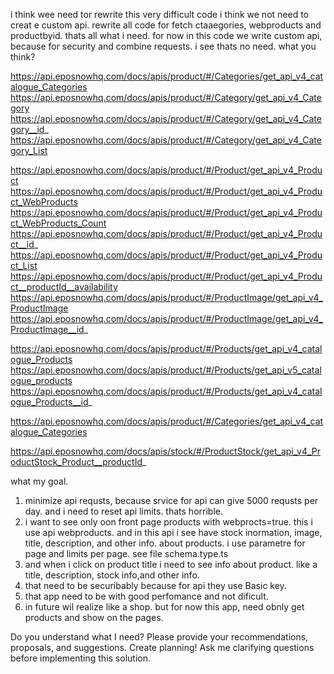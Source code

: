 i think wee need tor rewrite this very difficult code i think we not need to creat e custom api. rewrite all code for fetch ctaaegories, webproducts and productbyid. thats all what i need. for now in this code we write custom api, because for security and combine requests. i see thats no need. what you think?

https://api.eposnowhq.com/docs/apis/product/#/Categories/get_api_v4_catalogue_Categories
https://api.eposnowhq.com/docs/apis/product/#/Category/get_api_v4_Category
https://api.eposnowhq.com/docs/apis/product/#/Category/get_api_v4_Category__id_
https://api.eposnowhq.com/docs/apis/product/#/Category/get_api_v4_Category_List

https://api.eposnowhq.com/docs/apis/product/#/Product/get_api_v4_Product
https://api.eposnowhq.com/docs/apis/product/#/Product/get_api_v4_Product_WebProducts
https://api.eposnowhq.com/docs/apis/product/#/Product/get_api_v4_Product_WebProducts_Count
https://api.eposnowhq.com/docs/apis/product/#/Product/get_api_v4_Product__id_
https://api.eposnowhq.com/docs/apis/product/#/Product/get_api_v4_Product_List
https://api.eposnowhq.com/docs/apis/product/#/Product/get_api_v4_Product__productId__availability
https://api.eposnowhq.com/docs/apis/product/#/ProductImage/get_api_v4_ProductImage
https://api.eposnowhq.com/docs/apis/product/#/ProductImage/get_api_v4_ProductImage__id_

https://api.eposnowhq.com/docs/apis/product/#/Products/get_api_v4_catalogue_Products
https://api.eposnowhq.com/docs/apis/product/#/Products/get_api_v5_catalogue_products
https://api.eposnowhq.com/docs/apis/product/#/Products/get_api_v4_catalogue_Products__id_

https://api.eposnowhq.com/docs/apis/product/#/Categories/get_api_v4_catalogue_Categories

https://api.eposnowhq.com/docs/apis/stock/#/ProductStock/get_api_v4_ProductStock_Product__productId_

what my goal.
1. minimize api requsts, because srvice for api can give 5000 requsts per day. and i need to reset api limits. thats horrible.
2. i want to see only oon front page products with webprocts=true. this i use api webproducts. and in this api i see have stock inormation, image, title, description, and other info. about products. i use parametre for page and limits per page. see file schema.type.ts
3. and when i click on product title i need to see info about product. like a title, description, stock info,and other info.
4. that need to be securibably because for api they use Basic key. 
5. that app need to be with good perfomance and not dificult. 
6. in future wil realize like a shop. but for now this app, need obnly get products and show on the pages.


Do you understand what I need?
Please provide your recommendations, proposals, and suggestions. Create planning!
Ask me clarifying questions before implementing this solution.